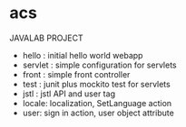 acs
===

JAVALAB PROJECT
- hello : initial hello world webapp
- servlet : simple configuration for servlets
- front : simple front controller
- test : junit plus mockito test for servlets
- jstl : jstl API and user tag
- locale: localization, SetLanguage action
- user: sign in action, user object attribute